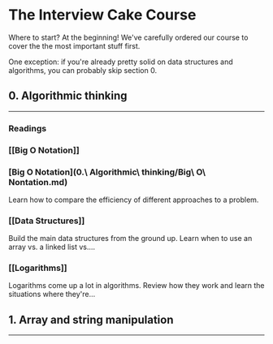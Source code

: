 # The Interview Cake Course
Where to start? At the beginning! We've carefully ordered our course to cover the the most important stuff first.

One exception: if you're already pretty solid on data structures and algorithms, you can probably skip section 0.

## 0. Algorithmic thinking
---
### Readings
### [[Big O Notation]]
### [Big O Notation](0.\ Algorithmic\ thinking/Big\ O\ Nontation.md)
Learn how to compare the efficiency of different approaches to a problem.

### [[Data Structures]]
Build the main data structures from the ground up. Learn when to use an array vs. a linked list vs.…
    
### [[Logarithms]]
Logarithms come up a lot in algorithms. Review how they work and learn the situations where they're…

## 1. Array and string manipulation
---
